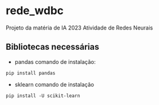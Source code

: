 # rede_wdbc
Projeto da matéria de IA 2023 Atividade de Redes Neurais

## Bibliotecas necessárias

- pandas comando de instalação: 
```
pip install pandas
```

- sklearn comando de instalação
```
pip install -U scikit-learn
```
